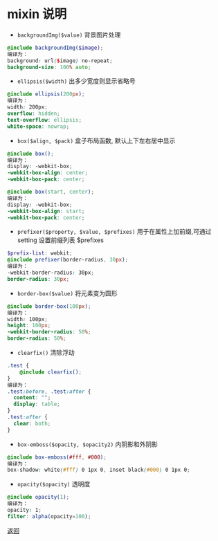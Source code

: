 # mixin 说明

* ```backgroundImg($value)``` 背景图片处理

```scss
@include backgroundImg($image);
编译为：
background: url($image) no-repeat;
background-size: 100% auto;
```

* ```ellipsis($width)``` 出多少宽度则显示省略号

```scss
@include ellipsis(200px);
编译为：
width: 200px;
overflow: hidden;
text-overflow: ellipsis;
white-space: nowrap;
```

* ```box($align, $pack)``` 盒子布局函数, 默认上下左右居中显示

```scss
@include box();
编译为：
display: -webkit-box;
-webkit-box-align: center;
-webkit-box-pack: center;

@include box(start, center);
编译为：
display: -webkit-box;
-webkit-box-align: start;
-webkit-box-pack: center;
```

* ```prefixer($property, $value, $prefixes)``` 用于在属性上加前缀,可通过 setting 设置前缀列表 $prefixes

```scss
$prefix-list: webkit;
@include prefixer(border-radius, 30px);
编译为：
-webkit-border-radius: 30px;
border-radius: 30px;
```

* ```border-box($value)``` 将元素变为圆形

```scss
@include border-box(100px);
编译为：
width: 100px;
height: 100px;
-webkit-border-radius: 50%;
border-radius: 50%;
```

* ```clearfix()``` 清除浮动

```scss
.test {
	@include clearfix();
}
编译为：
.test:before, .test:after {
  content: "";
  display: table; 
}
.test:after {
  clear: both; 
}
```

* ```box-emboss($opacity, $opacity2)``` 内阴影和外阴影

```scss
@include box-emboss(#fff, #000);
编译为：
box-shadow: white(#fff) 0 1px 0, inset black(#000) 0 1px 0;
```

* ```opacity($opacity)``` 透明度

```scss
@include opacity(1);
编译为：
opacity: 1;
filter: alpha(opacity=100);
```

[返回](./doc.md)